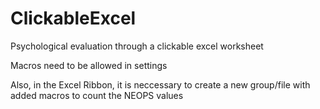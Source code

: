 # ClickableExcel
Psychological evaluation through a clickable excel worksheet

Macros need to be allowed in settings

Also, in the Excel Ribbon, it is neccessary to create a new group/file with added macros to count the NEOPS values
